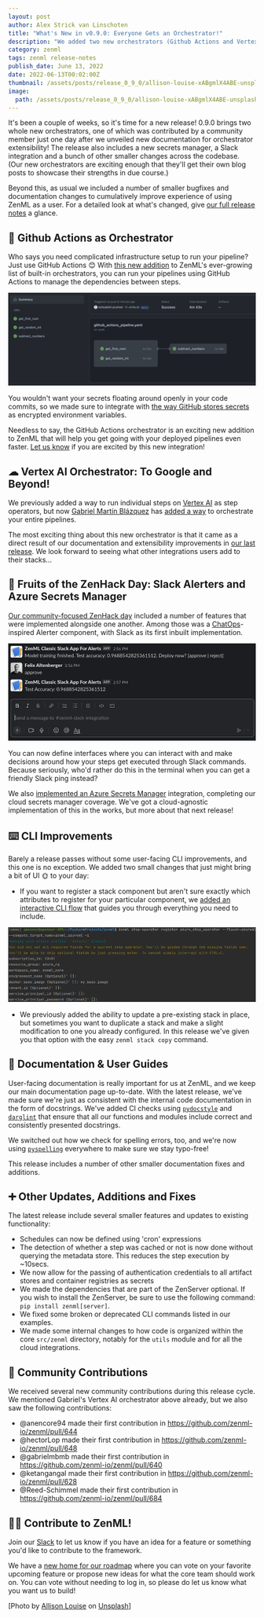 ```yaml
---
layout: post
author: Alex Strick van Linschoten
title: "What's New in v0.9.0: Everyone Gets an Orchestrator!"
description: "We added two new orchestrators (Github Actions and Vertex AI), an Azure Secrets Manager integration, a Slack integration and a bunch of other smaller changes in the latest release."
category: zenml
tags: zenml release-notes
publish_date: June 13, 2022
date: 2022-06-13T00:02:00Z
thumbnail: /assets/posts/release_0_9_0/allison-louise-xABgmlX4ABE-unsplash.jpg
image:
  path: /assets/posts/release_0_9_0/allison-louise-xABgmlX4ABE-unsplash.jpg
---
```


It's been a couple of weeks, so it's time for a new release! 0.9.0 brings two whole new orchestrators, one of which was contributed by a community member just one day after we unveiled new documentation for orchestrator extensibility! The release also includes a new secrets manager, a Slack integration and a bunch of other smaller changes across the codebase. (Our new orchestrators are exciting enough that they'll get their own blog posts to showcase their strengths in due course.)

Beyond this, as usual we included a number of smaller bugfixes and documentation changes to cumulatively improve experience of using ZenML as a user. For a detailed look at what's changed, give [our full release notes](https://github.com/zenml-io/zenml/releases/tag/0.9.0) a glance.

## 🤯 Github Actions as Orchestrator

Who says you need complicated infrastructure setup to run your pipeline? Just use GitHub Actions 😊 With [this new addition](https://github.com/zenml-io/zenml/pull/685) to ZenML's ever-growing list of built-in orchestrators, you can run your pipelines using GitHub Actions to manage the dependencies between steps.

![Running your pipelines using GitHub Actions as orchestrator](../assets/posts/release_0_9_0/github_actions_ui.png)

You wouldn't want your secrets floating around openly in your code commits, so we made sure to integrate with [the way GitHub stores secrets](https://docs.github.com/en/actions/security-guides/encrypted-secrets) as encrypted environment variables.

Needless to say, the GitHub Actions orchestrator is an exciting new addition to ZenML that will help you get going with your deployed pipelines even faster. [Let us know](https://zenml.io/slack-invite/) if you are excited by this new integration!

## ☁ Vertex AI Orchestrator: To Google and Beyond!

We previously added a way to run individual steps on [Vertex AI](https://cloud.google.com/vertex-ai) as step operators, but now [Gabriel Martín Blázquez](https://github.com/gabrielmbmb) has [added a way](https://github.com/zenml-io/zenml/pull/640) to orchestrate your entire pipelines.

The most exciting thing about this new orchestrator is that it came as a direct result of our documentation and extensibility improvements in [our last release](https://blog.zenml.io/zero-eight-zero-release/). We look forward to seeing what other integrations users add to their stacks…

## 🍏 Fruits of the ZenHack Day: Slack Alerters and Azure Secrets Manager

[Our community-focused ZenHack day](https://youtu.be/8qb5IABTZ-s) included a number of features that were implemented alongside one another. Among those was a [ChatOps](https://www.atlassian.com/blog/software-teams/what-is-chatops-adoption-guide)-inspired Alerter component, with Slack as its first inbuilt implementation.

![Slack alerter user workflow](../assets/posts/release_0_9_0/slack-alerter.png)

You can now define interfaces where you can interact with and make decisions around how your steps get executed through Slack commands. Because seriously, who'd rather do this in the terminal when you can get a friendly Slack ping instead?

We also [implemented an Azure Secrets Manager](https://github.com/zenml-io/zenml/pull/654) integration, completing our cloud secrets manager coverage. We've got a cloud-agnostic implementation of this in the works, but more about that next release!

## ⌨️ CLI Improvements

Barely a release passes without some user-facing CLI improvements, and this one is no exception. We added two small changes that just might bring a bit of UI 🌞 to your day:

- If you want to register a stack component but aren't sure exactly which attributes to register for your particular component, we [added an interactive CLI flow](https://github.com/zenml-io/zenml/pull/695) that guides you through everything you need to include.

![An interactive way to add stack components in ZenML](../assets/posts/release_0_9_0/interactive.png)

- We previously added the ability to update a pre-existing stack in place, but sometimes you want to duplicate a stack and make a slight modification to one you already configured. In this release we've given you that option with the easy `zenml stack copy` command.

## 📖 Documentation & User Guides

User-facing documentation is really important for us at ZenML, and we keep our main documentation page up-to-date. With the latest release, we've made sure we're just as consistent with the internal code documentation in the form of docstrings. We've added CI checks using [`pydocstyle`](http://www.pydocstyle.org/en/stable/) and [`darglint`](https://github.com/terrencepreilly/darglint) that ensure that all our functions and modules include correct and consistently presented docstrings.

We switched out how we check for spelling errors, too, and we're now using [`pyspelling`](https://facelessuser.github.io/pyspelling/) everywhere to make sure we stay typo-free!

This release includes a number of other smaller documentation fixes and additions.

## ➕ Other Updates, Additions and Fixes

The latest release include several smaller features and updates to existing functionality:

- Schedules can now be defined using 'cron' expressions
- The detection of whether a step was cached or not is now done without querying the metadata store. This reduces the step execution by ~10secs.
- We now allow for the passing of authentication credentials to all artifact stores and container registries as secrets
- We made the dependencies that are part of the ZenServer optional. If you wish to install the ZenServer, be sure to use the following command: `pip install zenml[server]`.
- We fixed some broken or deprecated CLI commands listed in our examples.
- We made some internal changes to how code is organized within the core `src/zenml` directory, notably for the `utils` module and for all the cloud integrations.

## 🙌 Community Contributions

We received several new community contributions during this release cycle. We mentioned Gabriel's Vertex AI orchestrator above already, but we also saw the following contributions:

* @anencore94 made their first contribution in https://github.com/zenml-io/zenml/pull/644
* @hectorLop made their first contribution in https://github.com/zenml-io/zenml/pull/648
* @gabrielmbmb made their first contribution in https://github.com/zenml-io/zenml/pull/640
* @ketangangal made their first contribution in https://github.com/zenml-io/zenml/pull/628
* @Reed-Schimmel made their first contribution in https://github.com/zenml-io/zenml/pull/684

## 👩‍💻 Contribute to ZenML!

Join our [Slack](https://zenml.io/slack-invite/) to let us know if you have an
idea for a feature or something you'd like to contribute to the framework.

We have a [new home for our
roadmap](https://zenml.io/roadmap) where you can vote on your favorite upcoming
feature or propose new ideas for what the core team should work on. You can vote
without needing to log in, so please do let us know what you want us to build!

[Photo by <a href="https://unsplash.com/@allisonh328">Allison Louise</a> on <a href="https://unsplash.com/photos/xABgmlX4ABE">Unsplash</a>]